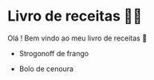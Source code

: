 # Livro de receitas :man_cook:

Olá ! Bem vindo ao meu livro de receitas :wave:

 - Strogonoff de frango

 - Bolo de cenoura
